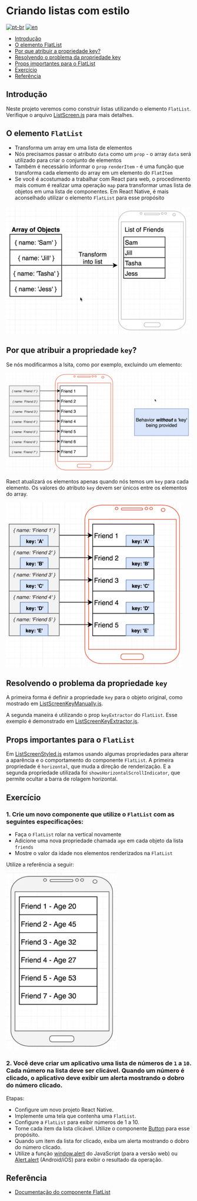 # Criando listas com estilo
[![pt-br](https://img.shields.io/badge/lang-pt--br-green.svg)](./README.md)
[![en](https://img.shields.io/badge/lang-en-red.svg)](./README-en.md)

- [Introdução](#introdução)
- [O elemento FlatList](#o-elemento-flatlist)
- [Por que atribuir a propriedade key?](#por-que-atribuir-a-propriedade-key)
- [Resolvendo o problema da propriedade key](#resolvendo-o-problema-da-propriedade-key)
- [Props importantes para o FlatList](#props-importantes-para-o-flatlist)
- [Exercício](#exercício)
- [Referência](#referência)

## Introdução

Neste projeto veremos como construir listas utilizando o elemento `FlatList`. Verifique o arquivo [ListScreen.js](./src/screens/ListScreen.js) para mais detalhes.

## O elemento `FlatList`

- Transforma um array em uma lista de elementos
- Nós precisamos passar o atributo `data` como um `prop` - o array `data` será utilizado para criar o conjunto de elementos
- Também é necessário informar o `prop` `renderItem` - é uma função que transforma cada elemento do array em um elemento do `FlatItem`
- Se você é acostumado a trabalhar com React para web, o procedimento mais comum é realizar uma operação `map` para transformar umas lista de objetos em uma lista de componentes. Em React Native, é mais aconselhado utilizar o elemento `FlatList` para esse propósito

<img src="../assets/2022-09-01-19-59-40.png" width="500"/>

## Por que atribuir a propriedade `key`?

Se nós modificarmos a lsita, como por exemplo, excluindo um elemento: 

<img src="../assets/2022-09-01-20-16-09.png" width="800"/>

Raect atualizará os elementos apenas quando nós temos um `key` para cada elemento. Os valores do atributo `key` devem ser únicos entre os elementos do array.

<img src="../assets/2022-09-01-20-18-37.png" width="480"/>

## Resolvendo o problema da propriedade `key`

A primeira forma é definir a propriedade `key` para o objeto original, como mostrado em  [ListScreenKeyManually.js](./src/screens/ListScreenKeyManually.js).

A segunda maneira é utilizando o prop `keyExtractor` do `FlatList`. Esse exemplo é demonstrado em [ListScreenKeyExtractor.js](./src/screens/ListScreenKeyExtractor.js).

## Props importantes para o `FlatList`

Em [ListScreenStyled.js](./src/screens/ListScreenStyled.js) estamos usando algumas propriedades para alterar a aparência e o comportamento do componente `FlatList`. A primeira propriedade é `horizontal`, que muda a direção de renderização. E a segunda propriedade utilizada foi `showsHorizontalScrollIndicator`, que permite ocultar a barra de rolagem horizontal.

## Exercício

### 1. Crie um novo componente que utilize o `FlatList` com as seguintes especificações:
- Faça o `FlatList` rolar na vertical novamente
- Adicione uma nova propriedade chamada `age` em cada objeto da lista `friends`
- Mostre o valor da idade nos elementos renderizados na `FlatList`

Utilize a referência a seguir:

<img src="../assets/2022-09-01-21-34-51.png" width="300"/>

### 2. Você deve criar um aplicativo uma lista de números de `1` a `10`. Cada número na lista deve ser clicável. Quando um número é clicado, o aplicativo deve exibir um alerta mostrando o dobro do número clicado.

Etapas:

- Configure um novo projeto React Native.
- Implemente uma tela que contenha uma `FlatList`.
- Configure a `FlatList` para exibir números de 1 a 10.
- Torne cada item da lista clicável. Utilize o componente [Button](https://reactnative.dev/docs/button) para esse propósito.
- Quando um item da lista for clicado, exiba um alerta mostrando o dobro do número clicado.
- Utilize a função [window.alert](https://developer.mozilla.org/pt-BR/docs/Web/API/Window/alert) do JavaScript (para a versão web) ou [Alert.alert](https://reactnative.dev/docs/alert) (Android/iOS) para exibir o resultado da operação.

## Referência

- [Documentação do componente FlatList](https://reactnative.dev/docs/flatlist)

